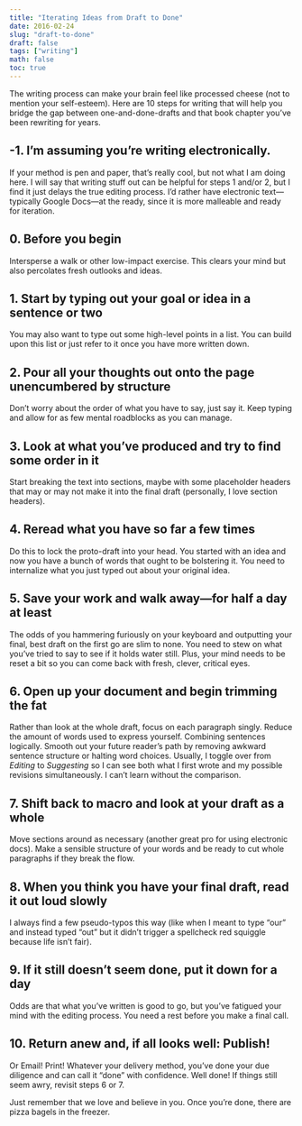 ```yaml
---
title: "Iterating Ideas from Draft to Done"
date: 2016-02-24
slug: "draft-to-done"
draft: false
tags: ["writing"]
math: false
toc: true
---
```


The writing process can make your brain feel like processed cheese (not to mention your self-esteem). Here are 10 steps for writing that will help you bridge the gap between one-and-done-drafts and that book chapter you’ve been rewriting for years.

## -1. I’m assuming you’re writing electronically.
If your method is pen and paper, that’s really cool, but not what I am doing here. I will say that writing stuff out can be helpful for steps 1 and/or 2, but I find it just delays the true editing process. I’d rather have electronic text—typically Google Docs—at the ready, since it is more malleable and ready for iteration.

## 0. Before you begin
Intersperse a walk or other low-impact exercise. This clears your mind but also percolates fresh outlooks and ideas.

## 1. Start by typing out your goal or idea in a sentence or two
You may also want to type out some high-level points in a list. You can build upon this list or just refer to it once you have more written down.

## 2. Pour all your thoughts out onto the page unencumbered by structure
Don’t worry about the order of what you have to say, just say it. Keep typing and allow for as few mental roadblocks as you can manage.

## 3. Look at what you’ve produced and try to find some order in it
Start breaking the text into sections, maybe with some placeholder headers that may or may not make it into the final draft (personally, I love section headers).

## 4. Reread what you have so far a few times
Do this to lock the proto-draft into your head. You started with an idea and now you have a bunch of words that ought to be bolstering it. You need to internalize what you just typed out about your original idea.

## 5. Save your work and walk away—for half a day at least
The odds of you hammering furiously on your keyboard and outputting your final, best draft on the first go are slim to none. You need to stew on what you’ve tried to say to see if it holds water still. Plus, your mind needs to be reset a bit so you can come back with fresh, clever, critical eyes.

## 6. Open up your document and begin trimming the fat
Rather than look at the whole draft, focus on each paragraph singly. Reduce the amount of words used to express yourself. Combining sentences logically. Smooth out your future reader’s path by removing awkward sentence structure or halting word choices. Usually, I toggle over from _Editing_ to _Suggesting_ so I can see both what I first wrote and my possible revisions simultaneously. I can’t learn without the comparison.

## 7. Shift back to macro and look at your draft as a whole
Move sections around as necessary (another great pro for using electronic docs). Make a sensible structure of your words and be ready to cut whole paragraphs if they break the flow.

## 8. When you think you have your final draft, read it out loud slowly
I always find a few pseudo-typos this way (like when I meant to type “our” and instead typed “out” but it didn’t trigger a spellcheck red squiggle because life isn’t fair).

## 9. If it still doesn’t seem done, put it down for a day
Odds are that what you’ve written is good to go, but you’ve fatigued your mind with the editing process. You need a rest before you make a final call.

## 10. Return anew and, if all looks well: Publish!
Or Email! Print! Whatever your delivery method, you’ve done your due diligence and can call it “done” with confidence. Well done! If things still seem awry, revisit steps 6 or 7.

Just remember that we love and believe in you. Once you’re done, there are pizza bagels in the freezer.
